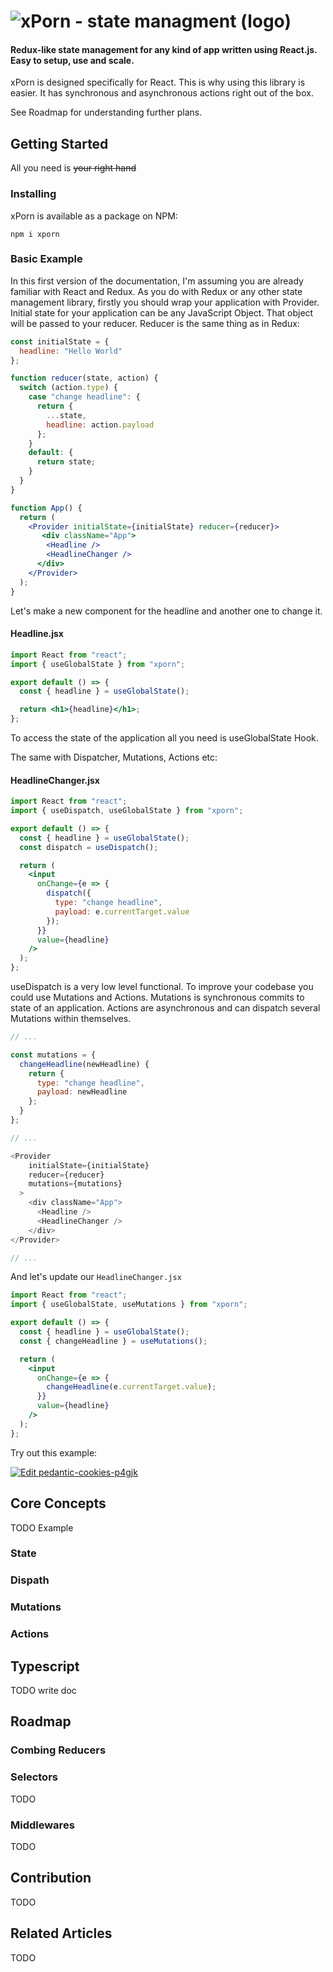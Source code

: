# ![xPorn - state managment (logo)](https://github.com/xmars-open-source/xporn/blob/master/logo_black.png)

#### Redux-like state management for any kind of app written using React.js. Easy to setup, use and scale.

xPorn is designed specifically for React. This is why using this library is easier. It has synchronous and asynchronous actions right out of the box.

See Roadmap for understanding further plans.

## Getting Started
All you need is ~~your right hand~~

### Installing
xPorn is available as a package on NPM:
```
npm i xporn
```

### Basic Example
In this first version of the documentation, I'm assuming you are already familiar with React and Redux.
As you do with Redux or any other state management library, firstly you should wrap your application with Provider.
Initial state for your application can be any JavaScript Object. That object will be passed to your reducer. Reducer is the same thing as in Redux:

```jsx
const initialState = {
  headline: "Hello World"
};

function reducer(state, action) {
  switch (action.type) {
    case "change headline": {
      return {
        ...state,
        headline: action.payload
      };
    }
    default: {
      return state;
    }
  }
}

function App() {
  return (
    <Provider initialState={initialState} reducer={reducer}>
       <div className="App">
        <Headline />
        <HeadlineChanger />
      </div>
    </Provider>
  );
}
```

Let's make a new component for the headline and another one to change it.

#### Headline.jsx
```jsx
import React from "react";
import { useGlobalState } from "xporn";

export default () => {
  const { headline } = useGlobalState();

  return <h1>{headline}</h1>;
};
```

To access the state of the application all you need is useGlobalState Hook.

The same with Dispatcher, Mutations, Actions etc:

#### HeadlineChanger.jsx
```jsx
import React from "react";
import { useDispatch, useGlobalState } from "xporn";

export default () => {
  const { headline } = useGlobalState();
  const dispatch = useDispatch();

  return (
    <input
      onChange={e => {
        dispatch({
          type: "change headline",
          payload: e.currentTarget.value
        });
      }}
      value={headline}
    />
  );
};
```

useDispatch is a very low level functional. To improve your codebase you could use Mutations and Actions. Mutations is synchronous commits to state of an application. Actions are asynchronous and can dispatch several Mutations within themselves.

```js
// ...

const mutations = {
  changeHeadline(newHeadline) {
    return {
      type: "change headline",
      payload: newHeadline
    };
  }
};

// ...

<Provider
    initialState={initialState}
    reducer={reducer}
    mutations={mutations}
  >
    <div className="App">
      <Headline />
      <HeadlineChanger />
    </div>
</Provider>

// ...
```

And let's update our `HeadlineChanger.jsx`

```jsx
import React from "react";
import { useGlobalState, useMutations } from "xporn";

export default () => {
  const { headline } = useGlobalState();
  const { changeHeadline } = useMutations();

  return (
    <input
      onChange={e => {
        changeHeadline(e.currentTarget.value);
      }}
      value={headline}
    />
  );
};
```

Try out this example: 

[![Edit pedantic-cookies-p4gjk](https://codesandbox.io/static/img/play-codesandbox.svg)](https://codesandbox.io/s/pedantic-cookies-p4gjk?fontsize=14)

## Core Concepts
TODO Example

### State
### Dispath
### Mutations
### Actions

## Typescript
TODO write doc

## Roadmap
### Combing Reducers
### Selectors
TODO
### Middlewares
TODO

## Contribution
TODO

## Related Articles
TODO
